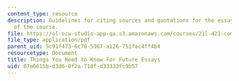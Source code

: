 ```yaml
---
content_type: resource
description: Guidelines for citing sources and quotations for the essay assignments
  of the course.
file: https://ol-ocw-studio-app-qa.s3.amazonaws.com/courses/21l-421-comedy-spring-2008/07a6615bd3d60f2a710fd33333fc9b57_handout.pdf
file_type: application/pdf
parent_uid: 5c91f473-6c70-5367-a126-751fac4ff4b4
resourcetype: Document
title: Things You Need to Know For Future Essays
uid: 07a6615b-d3d6-0f2a-710f-d33333fc9b57
---
```

